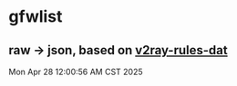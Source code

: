 # gfwlist
## raw -> json, based on [v2ray-rules-dat](https://github.com/Loyalsoldier/v2ray-rules-dat)
Mon Apr 28 12:00:56 AM CST 2025

